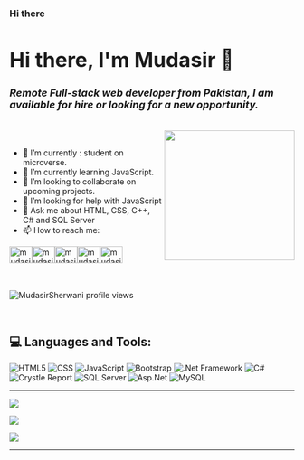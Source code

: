 ### Hi there

<h1 style="font-size:36px;">Hi there, I'm Mudasir 👋</h1>
<h3 style="font-style: italic; font-size: 18px;"> 
Remote Full-stack web developer from Pakistan, I am available for hire or looking for a new opportunity. </h3>
<br/>
<img align='right' src="https://cdn.dribbble.com/users/1518535/screenshots/7528356/media/e11e5b8aaa2187e4e1a7c3da0553208e.gif" width="230">
<br/>

- 🔭 I’m currently : student on microverse.<br>
- 🌱 I’m currently learning JavaScript.<br>
- 👯 I’m looking to collaborate on upcoming projects.<br>
- 🤔 I’m looking for help with JavaScript
- 💬 Ask me about HTML, CSS, C++, C# and SQL Server
- 📫 How to reach me: 
<p>
<a href="https://twitter.com/mudasirsherwani" target="blank"><img align="center" src="https://raw.githubusercontent.com/rahuldkjain/github-profile-readme-generator/master/src/images/icons/Social/twitter.svg" alt="mudasirsherwani' twitter" height="30" width="40" /></a><a href="https://linkedin.com/in/mudasir-ashraf-071321a4" target="blank"><img align="center" src="https://raw.githubusercontent.com/rahuldkjain/github-profile-readme-generator/master/src/images/icons/Social/linked-in-alt.svg" alt="mudasirsherwani' linked in" height="30" width="40" /></a><a href="https://www.facebook.com/mudasir.sherwani" target="blank"><img align="center" src="https://raw.githubusercontent.com/rahuldkjain/github-profile-readme-generator/master/src/images/icons/Social/facebook.svg" alt="mudasirsherwani' facebook" height="30" width="40" /></a><a href="https://www.instagram.com/mudasir_ashraf9757/" target="blank"><img align="center" src="https://raw.githubusercontent.com/rahuldkjain/github-profile-readme-generator/master/src/images/icons/Social/instagram.svg" alt="mudasirsherwani' Instagram" height="30" width="40" /></a><a href="https://wa.me/+923326449757" target="blank"><img align="center" src="https://raw.githubusercontent.com/rahuldkjain/github-profile-readme-generator/master/src/images/icons/Social/whatsapp.svg" alt="mudasirsherwani' whatsApp" height="30" width="40" /></a><br/><br/><br/>

<p align="left"> <img src="https://komarev.com/ghpvc/?username=MudasirSherwani&label=Profile%20views&color=0e75b6&style=flat" alt="MudasirSherwani profile views " /> </p><br/>


## 💻 Languages and Tools:
![HTML5](https://img.shields.io/badge/html5-%23E34F26.svg?style=for-the-badge&logo=html5&logoColor=white) 
![CSS](https://img.shields.io/badge/css3-%231572B6.svg?style=for-the-badge&logo=css3&logoColor=white)
![JavaScript](https://img.shields.io/badge/javascript-%23323330.svg?style=for-the-badge&logo=javascript&logoColor=%23F7DF1E) 
![Bootstrap](https://img.shields.io/badge/bootstrap-%23563D7C.svg?style=for-the-badge&logo=bootstrap&logoColor=white)
![.Net Framework](https://img.shields.io/badge/dotnet-%23563D7C.svg?style=for-the-badge&logo=dotnet&logoColor=white)
![C#](https://img.shields.io/badge/csharp-%23563D7C.svg?style=for-the-badge&logo=c#&logoColor=white)
![Crystle Report](https://img.shields.io/badge/crystlereport-%231572B6.svg?style=for-the-badge&logo=crystlereport&logoColor=white)
![SQL Server](https://img.shields.io/badge/sqlserver-%23E34F26.svg?style=for-the-badge&logo=sqlserver&logoColor=white)
![Asp.Net](https://img.shields.io/badge/asp.net-%231572B6.svg?style=for-the-badge&logo=asp.net&logoColor=white)
![MySQL](https://img.shields.io/badge/mysql-%23E34F26.svg?style=for-the-badge&logo=mysql&logoColor=white)

---

![](https://github-readme-stats.vercel.app/api?username=MudasirSherwani&show_icons=true&theme=radical)
<br/>

![](https://github-readme-streak-stats.herokuapp.com/?user=MudasirSherwani&theme=radical&hide_border=false)<br/>

![](https://github-readme-stats.vercel.app/api/top-langs/?username=MudasirSherwani&theme=radical&hide_border=false&include_all_commits=true&count_private=true&layout=compact)


---
